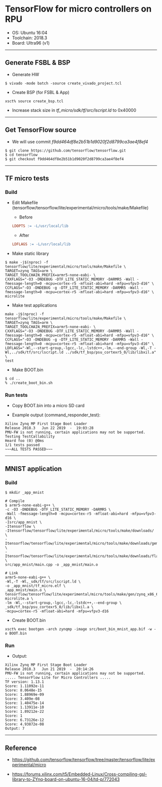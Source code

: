 # TensorFlow for micro controllers on RPU

- OS: Ubuntu 16:04
- Toolchain: 2018.3
- Board: Ultra96 (v1)

***

## Generate FSBL & BSP

- Generate HW

```shell-session
$ vivado -mode batch -source create_vivado_project.tcl
```

- Create BSP (for FSBL & App)

```shell-session
xsct% source create_bsp.tcl
```

- Increase stack size in _tf_micro/sdk/tf/src/lscript.ld_ to 0x40000

***

## Get TensorFlow source

- We will use commit _f9dd464df8e2b51b1d9020f2d8799ca3ae4f8ef4_

```shell-session
$ git clone https://github.com/tensorflow/tensorflow.git
$ cd tensorflow
$ git checkout f9dd464df8e2b51b1d9020f2d8799ca3ae4f8ef4
```

***

## TF micro tests

### Build

- Edit Makefile (tensorflow/tensorflow/lite/experimental/micro/tools/make/Makefile)

  - Before

  ```Makefile
  LDOPTS := -L/usr/local/lib
  ```

  - After

  ```Makefile
  LDFLAGS := -L/usr/local/lib
  ```

- Make static library

```shell-session
$ make -j$(nproc) -f tensorflow/lite/experimental/micro/tools/make/Makefile \
TARGET=zynq TAGS=arm \
TARGET_TOOLCHAIN_PREFIX=armr5-none-eabi- \
CXXFLAGS="-O3 -DNDEBUG -DTF_LITE_STATIC_MEMORY -DARMR5 -Wall -fmessage-length=0 -mcpu=cortex-r5 -mfloat-abi=hard -mfpu=vfpv3-d16" \
CCFLAGS="-O3 -DNDEBUG -g -DTF_LITE_STATIC_MEMORY -DARMR5 -Wall -fmessage-length=0 -mcpu=cortex-r5 -mfloat-abi=hard -mfpu=vfpv3-d16" \
microlite
```

- Make test applications

```shell-session
make -j$(nproc) -f tensorflow/lite/experimental/micro/tools/make/Makefile \
TARGET=zynq TAGS=arm \
TARGET_TOOLCHAIN_PREFIX=armr5-none-eabi- \
CXXFLAGS="-O3 -DNDEBUG -DTF_LITE_STATIC_MEMORY -DARMR5 -Wall -fmessage-length=0 -mcpu=cortex-r5 -mfloat-abi=hard -mfpu=vfpv3-d16" \
CCFLAGS="-O3 -DNDEBUG -g -DTF_LITE_STATIC_MEMORY -DARMR5 -Wall -fmessage-length=0 -mcpu=cortex-r5 -mfloat-abi=hard -mfpu=vfpv3-d16" \
LDFLAGS="-Wl,--start-group,-lgcc,-lc,-lstdc++,-lm,--end-group -Wl,-T -Wl,../sdk/tf/src/lscript.ld ../sdk/tf_bsp/psu_cortexr5_0/lib/libxil.a" \
test
```

- Make BOOT.bin

```shell-session
$ cd ..
% ./create_boot_bin.sh
```

### Run tests

- Copy BOOT.bin into a micro SD card

- Example output (command_responder_test):

```shell-session
Xilinx Zynq MP First Stage Boot Loader
Release 2018.3   Jun 22 2019  -  19:03:28
PMU-FW is not running, certain applications may not be supported.
Testing TestCallability
Heard foo (0) @0ms
1/1 tests passed
~~~ALL TESTS PASSED~~~
```

***

## MNIST application

### Build

```shell-session
$ mkdir _app_mnist

# Compile
$ armr5-none-eabi-g++ \
-c -O3 -DNDEBUG -DTF_LITE_STATIC_MEMORY -DARMR5 \
-Wall -fmessage-length=0 -mcpu=cortex-r5 -mfloat-abi=hard -mfpu=vfpv3-d16 \
-Isrc/app_mnist \
-Itensorflow \
-Itensorflow/tensorflow/lite/experimental/micro/tools/make/downloads/ \
-Itensorflow/tensorflow/lite/experimental/micro/tools/make/downloads/gemmlowp \
-Itensorflow/tensorflow/lite/experimental/micro/tools/make/downloads/flatbuffers/include \
src/app_mnist/main.cpp -o _app_mnist/main.o

# Link
armr5-none-eabi-g++ \
-Wl,-T -Wl,_sdk/tf/src/lscript.ld \
-o _app_mnist/tf_micro.elf \
_app_mnist/main.o \
tensorflow/tensorflow/lite/experimental/micro/tools/make/gen/zynq_x86_64/lib/libtensorflow-microlite.a \
-lm -Wl,--start-group,-lgcc,-lc,-lstdc++,--end-group \
_sdk/tf_bsp/psu_cortexr5_0/lib/libxil.a \
-mcpu=cortex-r5 -mfloat-abi=hard -mfpu=vfpv3-d16
```

- Create BOOT.bin

```shell-session
xsct% exec bootgen -arch zynqmp -image src/boot_bin_mnist_app.bif -w -o BOOT.bin
```

### Run

- Output:

```shell-session
Xilinx Zynq MP First Stage Boot Loader
Release 2018.3   Jun 21 2019  -  20:14:26
PMU-FW is not running, certain applications may not be supported.
..... TensorFlow Lite for Micro Controllers .....
TF version: 1.13.1
Score: 1.11092e-11
Score: 8.0648e-15
Score: 1.88969e-09
Score: 3.409e-08
Score: 1.40475e-14
Score: 1.13911e-10
Score: 1.89212e-22
Score: 1
Score: 6.73126e-12
Score: 4.93872e-08
Output: 7
```

***

## Reference

- https://github.com/tensorflow/tensorflow/tree/master/tensorflow/lite/experimental/micro

- https://forums.xilinx.com/t5/Embedded-Linux/Cross-compiling-gsl-library-to-ZYnq-board-on-ubuntu-16-04/td-p/772043
